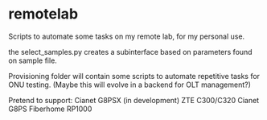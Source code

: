 # remotelab
Scripts to automate some tasks on my remote lab, for my personal use.

the select_samples.py creates a subinterface based on parameters found on sample file.

Provisioning folder will contain some scripts to automate repetitive tasks for ONU testing. (Maybe this will evolve in a backend for OLT management?)

Pretend to support:
Cianet G8PSX (in development)
ZTE C300/C320 
Cianet G8PS
Fiberhome RP1000




